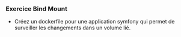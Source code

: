 ### Exercice Bind Mount

- Créez un dockerfile pour une application symfony qui permet de surveiller les changements dans un volume lié.
